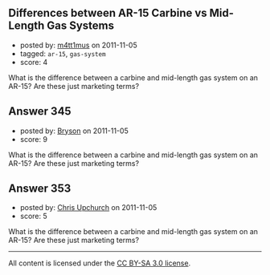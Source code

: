 ## Differences between AR-15 Carbine vs Mid-Length Gas Systems

- posted by: [m4tt1mus](https://stackexchange.com/users/-1/100-m4tt1mus) on 2011-11-05
- tagged: `ar-15`, `gas-system`
- score: 4

What is the difference between a carbine and mid-length gas system on an AR-15? Are these just marketing terms?


## Answer 345

- posted by: [Bryson](https://stackexchange.com/users/-1/32-bryson) on 2011-11-05
- score: 9

What is the difference between a carbine and mid-length gas system on an AR-15? Are these just marketing terms?


## Answer 353

- posted by: [Chris Upchurch](https://stackexchange.com/users/-1/79-chris-upchurch) on 2011-11-05
- score: 5

What is the difference between a carbine and mid-length gas system on an AR-15? Are these just marketing terms?



---

All content is licensed under the [CC BY-SA 3.0 license](https://creativecommons.org/licenses/by-sa/3.0/).
